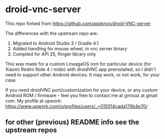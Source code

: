 # droid-vnc-server

This repo forked from https://github.com/appknox/droid-VNC-server

The differences with the upstream repo are:

1. Migrated to Android Studio 3 / Gradle 4.1
2. Added handling for mouse wheel, in vnc server binary
3. Compiled for API 25, flinger library only

This was made for a custom LineageOS rom for particular device (for Xiaomi Redmi Note 4 / mido) with droidVNC app preinstalled, so I didn't need to support other Android devices. It may work, or not work, for your case.

If you need droidVNC port/customization for your device, or any custom Android ROM / firmware - feel you free to contact me at gmixaz at gmail com. My profile at upwork: https://www.upwork.com/o/profiles/users/_~015014cada179b4e70/

## for other (previous) README info see the upstream repos
